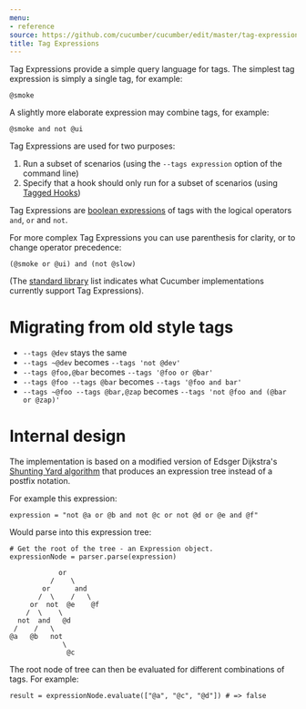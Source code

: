```yaml
---
menu:
- reference
source: https://github.com/cucumber/cucumber/edit/master/tag-expressions/README.md
title: Tag Expressions
---
```


Tag Expressions provide a simple query language for tags. The simplest tag expression is
simply a single tag, for example:

    @smoke

A slightly more elaborate expression may combine tags, for example:

    @smoke and not @ui

Tag Expressions are used for two purposes:

1. Run a subset of scenarios (using the `--tags expression` option of the command line)
2. Specify that a hook should only run for a subset of scenarios (using [Tagged Hooks](/cucumber/hooks/#tagged-hooks))

Tag Expressions are [boolean expressions](https://en.wikipedia.org/wiki/Boolean_expression)
of tags with the logical operators `and`, `or` and `not`.

For more complex Tag Expressions you can use parenthesis for clarity, or to change operator precedence:

    (@smoke or @ui) and (not @slow)

(The [standard library](https://github.com/cucumber/cucumber/blob/master/docs/standard-library.adoc#implementations) list indicates
what Cucumber implementations currently support Tag Expressions).

# Migrating from old style tags

* `--tags @dev` stays the same
* `--tags ~@dev` becomes `--tags 'not @dev'`
* `--tags @foo,@bar` becomes  `--tags '@foo or @bar'`
* `--tags @foo --tags @bar` becomes `--tags '@foo and bar'`
* `--tags ~@foo --tags @bar,@zap` becomes `--tags 'not @foo and (@bar or @zap)'`

# Internal design

The implementation is based on a modified version of Edsger Dijkstra's
[Shunting Yard algorithm](https://en.wikipedia.org/wiki/Shunting-yard_algorithm)
that produces an expression tree instead of a postfix notation.

For example this expression:

    expression = "not @a or @b and not @c or not @d or @e and @f"

Would parse into this expression tree:

    # Get the root of the tree - an Expression object.
    expressionNode = parser.parse(expression)

                or
              /    \
            or      and
           /  \    /   \
         or  not  @e    @f
        /  \    \
      not  and   @d
     /    /   \
    @a   @b   not
                 \
                  @c

The root node of tree can then be evaluated for different combinations of tags.
For example:

    result = expressionNode.evaluate(["@a", "@c", "@d"]) # => false
